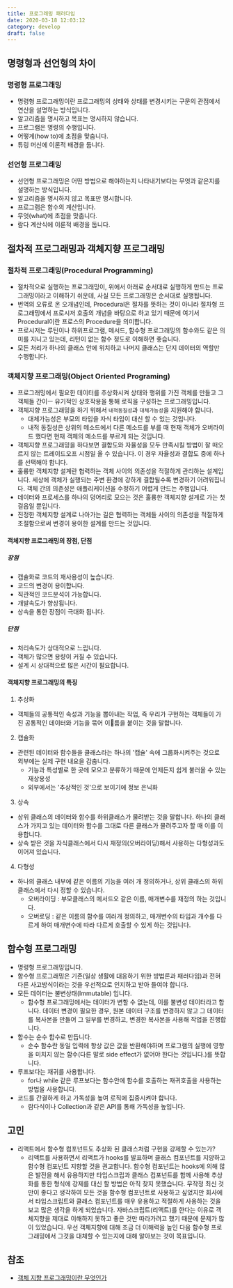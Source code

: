 ```yaml
---
title: 프로그래밍 패러다임
date: 2020-03-18 12:03:12
category: develop
draft: false
---
```


## 명령형과 선언형의 차이

### 명령형 프로그래밍

- 명령형 프로그래밍이란 프로그래밍의 상태와 상태를 변경시키는 구문의 관점에서 연산을 설명하는 방식입니다.
- 알고리즘을 명시하고 목표는 명시하지 않습니다.
- 프로그램은 명령의 수행입니다.
- 어떻게(how to)에 초점을 맞춥니다.
- 튜링 머신에 이론적 배경을 둡니다.

### 선언형 프로그래밍

- 선언형 프로그래밍은 어떤 방법으로 해야하는지 나타내기보다는 무엇과 같은지를 설명하는 방식입니다.
- 알고리즘을 명시하지 않고 목표만 명시합니다.
- 프로그램은 함수의 계산입니다.
- 무엇(what)에 초점을 맞춥니다.
- 람다 계산식에 이룬적 배경을 둡니다.

## 절차적 프로그래밍과 객체지향 프로그래밍

### 절차적 프로그래밍(Procedural Programming)

- 절차적으로 실행하는 프로그래밍이, 위에서 아래로 순서대로 실행하게 만드는 프로그래밍이라고 이해하기 쉬운데, 사실 모든 프로그래밍은 순서대로 실행됩니다.
- 번역의 오류로 온 오개념인데, Procedural은 절차를 뜻하는 것이 아니라 절차형 프로그래밍에서 프로시저 호출의 개념을 바탕으로 하고 있기 때문에 여기서 Procedural이란 프로스의 Procedure을 의미합니다.
- 프로시저는 루틴이나 하위프로그램, 메서드, 함수형 프로그래밍의 함수와도 같은 의미를 지니고 있는데, 리턴이 없는 함수 정도로 이해하면 좋습니다.
- 모든 처리가 하나의 클래스 안에 위치하고 나머지 클래스는 단지 데이터의 역할만 수행합니다.

### 객체지향 프로그래밍(Object Oriented Programing)

- 프로그래밍에서 필요한 데이터를 추상화시켜 상태와 행위를 가진 객체를 만들고 그 객체들 간이ㅡ 유기적인 상호작용을 통해 로직을 구성하는 프로그래밍입니다.
- 객체지향 프로그래밍을 하기 위해서 `내적동질성`과 `대체가능성`을 지원해야 합니다.
  - 대체가능성은 부모의 타입을 자식 타입이 대신 할 수 있는 것입니다.
  - 내적 동질성은 상위의 메소드에서 다른 메소드를 부를 때 현재 객체가 오버라이드 했다면 현재 객체의 메소드를 부르게 되는 것입니다.
- 객체지향 프로그래밍을 하다보면 결합도와 자율성을 모두 만족시킬 방법이 잘 떠오르지 않는 트레이드오프 시점일 올 수 있습니다. 이 경우 자율성과 결합도 중에 하나를 선택해야 합니다.
- 훌륭한 객체지향 설계란 협력하는 객체 사이의 의존성을 적절하게 관리하는 설계입니다. 세상에 객체가 실행되는 주변 환경에 강하게 결합될수록 변경하기 어려워집니다. 객체 간의 의존성은 애플리케이션을 수정하기 어렵게 만드는 주범입니다.
- 데이터와 프로세스를 하나의 덩어리로 모으는 것은 훌륭한 객체지향 설계로 가는 첫걸음일 뿐입니다.
- 진정한 객체지향 설계로 나아가는 길은 협력하는 객체들 사이의 의존성을 적절하게 조절함으로써 변경이 용이한 설계를 만드는 것입니다.

#### 객체지향 프로그래밍의 장점, 단점

##### 장점

- 캡슐화로 코드의 재사용성이 높습니다.
- 코드의 변경이 용이합니다.
- 직관적인 코드분석이 가능합니다.
- 개발속도가 향상됩니다.
- 상속을 통한 장점이 극대화 됩니다.

##### 단점

- 처리속도가 상대적으로 느립니다.
- 객체가 많으면 용량이 커질 수 있습니다.
- 설계 시 상대적으로 많은 시간이 필요합니다.

#### 객체지향 프로그래밍의 특징

1. 추상화

- 객체들의 공통적인 속성과 기능을 뽑아내는 작업, 즉 우리가 구현하는 객체들이 가진 공통적인 데이터와 기능을 묶어 이름을 붙이는 것을 말합니다.

2. 캡슐화

- 관련된 데이터와 함수들을 클래스라는 하나의 '캡슐' 속에 그룹화시켜주는 것으로 외부에는 실제 구현 내요을 감춥니다.
  - 기능과 특성별로 한 곳에 모으고 분류하기 때문에 언제든지 쉽게 불러올 수 있는 재상용성
  - 외부에서는 '추상적인 것'으로 보이기에 정보 은닉화

3. 상속

- 상위 클래스의 데이터와 함수를 하위클래스가 물려받는 것을 말합니다. 하나의 클래스가 가지고 있는 데이터와 함수를 그대로 다른 클래스가 물려주고자 할 때 이를 이용합니다.
- 상속 받은 것을 자식클래스에서 다시 재정의(오버라이딩)해서 사용하는 다형성과도 이어져 있습니다.

4. 다형성

- 하나의 클래스 내부에 같은 이름의 기능을 여러 개 정의하거나, 상위 클래스의 하위 클래스에서 다시 정할 수 있습니다.
  - 오버라이딩 : 부모클래스의 메서드오 같은 이름, 매개변수를 재정의 하는 것입니다.
  - 오버로딩 : 같은 이름의 함수를 여러개 정의하고, 매개변수의 타입과 개수를 다르게 하여 매개변수에 따라 다르게 호출할 수 있게 하는 것입니다.

## 함수형 프로그래밍

- 명령형 프로그래밍입니다.
- 함수형 프로그래밍은 기존(일상 생활에 대응하기 위한 방법론과 패러다임)과 전혀 다른 사고방식이라는 것을 우선적으로 인지하고 받아 들여야 합니다.
- 모든 데이터는 불변상태(Immutable) 입니다.
  - 함수형 프로그래밍에서는 데이터가 변할 수 없는데, 이를 불변성 데이터라고 합니다. 데이터 변경이 필요한 경우, 원본 데이터 구조를 변경하지 않고 그 데이터를 복사본을 만들어 그 일부를 변경하고, 변경한 복사본을 사용해 작업을 진행합니다.
- 함수는 순수 함수로 만듭니다.
  - 순수 함수란 동일 입력에 항상 값은 값을 반환해야하며 프로그램의 실행에 영향을 미치지 않는 함수(다른 말로 side effect가 없어야 한다는 것입니다.)를 뜻합니다.
- 루프보다는 재귀를 사용합니다.
  - for나 while 같은 루프보다는 함수안에 함수를 호출하는 재귀호출을 사용하는 방법을 사용합니다.
- 코드를 간결하게 하고 가독성을 높여 로직에 집중시켜야 합니다.
  - 람다식이나 Collection과 같은 API를 통해 가독성을 높입니다.

## 고민

- 리액트에서 함수형 컴포넌트도 추상화 된 클래스처럼 구현을 강제할 수 있는가?
  - 리액트를 사용하면서 리액트가 hooks를 발표하며 클래스 컴포넌트를 지양하고 함수형 컴포넌트 지향할 것을 권고합니다. 함수형 컴포넌트는 hooks에 의해 많은 발전을 해서 유용하지만 타입스크립과 클래스 컴포넌트를 함께 사용해 추상화를 통한 형식에 강제를 대신 할 방법은 아직 찾지 못했습니다. 무작정 최신 것만이 좋다고 생각하여 모든 것을 함수형 컴포넌트로 사용하고 싶었지만 회사에서 타입스크립트와 클래스 컴포넌트를 매우 유용하고 적절하게 사용하는 것을 보고 많은 생각을 하게 되었습니다. 자바스크립트(리액트)를 한다는 이유로 객체지향을 제대로 이해하지 못하고 좋은 것만 따라가려고 했기 때문에 문제가 많이 있었습니다. 우선 객체지향에 대해 조금 더 이해력을 높인 다음 함수형 프로그래밍에서 그것을 대체할 수 있는지에 대해 알아보는 것이 목표입니다.

## 참조

- [객체 지향 프로그래밍이란 무엇인가](https://blog.metafor.kr/141)

